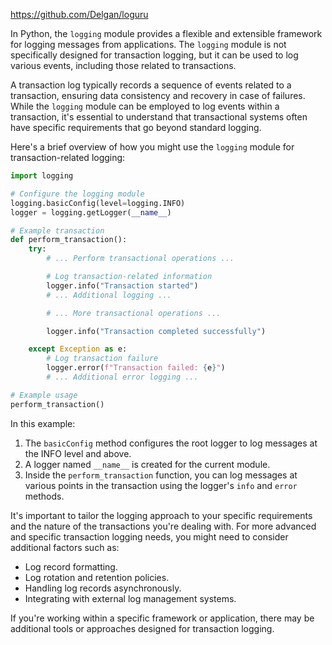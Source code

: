 https://github.com/Delgan/loguru

In Python, the `logging` module provides a flexible and extensible framework for logging messages from applications. The `logging` module is not specifically designed for transaction logging, but it can be used to log various events, including those related to transactions.

A transaction log typically records a sequence of events related to a transaction, ensuring data consistency and recovery in case of failures. While the `logging` module can be employed to log events within a transaction, it's essential to understand that transactional systems often have specific requirements that go beyond standard logging.

Here's a brief overview of how you might use the `logging` module for transaction-related logging:

```python
import logging

# Configure the logging module
logging.basicConfig(level=logging.INFO)
logger = logging.getLogger(__name__)

# Example transaction
def perform_transaction():
    try:
        # ... Perform transactional operations ...

        # Log transaction-related information
        logger.info("Transaction started")
        # ... Additional logging ...

        # ... More transactional operations ...

        logger.info("Transaction completed successfully")

    except Exception as e:
        # Log transaction failure
        logger.error(f"Transaction failed: {e}")
        # ... Additional error logging ...

# Example usage
perform_transaction()
```

In this example:

1. The `basicConfig` method configures the root logger to log messages at the INFO level and above.
2. A logger named `__name__` is created for the current module.
3. Inside the `perform_transaction` function, you can log messages at various points in the transaction using the logger's `info` and `error` methods.

It's important to tailor the logging approach to your specific requirements and the nature of the transactions you're dealing with. For more advanced and specific transaction logging needs, you might need to consider additional factors such as:

- Log record formatting.
- Log rotation and retention policies.
- Handling log records asynchronously.
- Integrating with external log management systems.

If you're working within a specific framework or application, there may be additional tools or approaches designed for transaction logging.